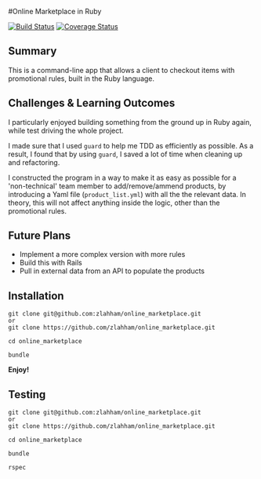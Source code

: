 #Online Marketplace in Ruby


[![Build Status](https://travis-ci.org/zlahham/online_marketplace.svg?branch=master)](https://travis-ci.org/zlahham/online_marketplace)
[![Coverage Status](https://coveralls.io/repos/github/zlahham/online_marketplace/badge.svg?branch=master)](https://coveralls.io/github/zlahham/online_marketplace?branch=master)

Summary
-------
This is a command-line app that allows a client to checkout items with promotional rules, built in the Ruby language.

Challenges & Learning Outcomes
------------------------------
I particularly enjoyed building something from the ground up in Ruby again, while test driving the whole project.

I made sure that I used `guard` to help me TDD as efficiently as possible. As a result, I found that by using `guard`, I saved a lot of time when cleaning up and refactoring.

I constructed the program in a way to make it as easy as possible for a 'non-technical' team member to add/remove/ammend products, by introducing a Yaml file (`product_list.yml`) with all the the relevant data. In theory, this will not affect anything inside the logic, other than the promotional rules.

Future Plans
------------
- Implement a more complex version with more rules
- Build this with Rails
- Pull in external data from an API to populate the products

Installation
------------
```
git clone git@github.com:zlahham/online_marketplace.git
or
git clone https://github.com/zlahham/online_marketplace.git

cd online_marketplace

bundle
```
**Enjoy!**

Testing
-------
```
git clone git@github.com:zlahham/online_marketplace.git
or
git clone https://github.com/zlahham/online_marketplace.git

cd online_marketplace

bundle

rspec
```
